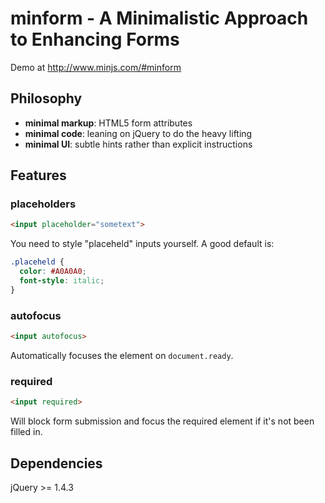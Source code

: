 # minform - A Minimalistic Approach to Enhancing Forms

Demo at http://www.minjs.com/#minform

## Philosophy

* **minimal markup**: HTML5 form attributes
* **minimal code**: leaning on jQuery to do the heavy lifting
* **minimal UI**: subtle hints rather than explicit instructions

## Features

### placeholders

```HTML
<input placeholder="sometext">
```

You need to style "placeheld" inputs yourself. A good default is:

```CSS
.placeheld {
  color: #A0A0A0;
  font-style: italic;
}
```

### autofocus

```HTML
<input autofocus>
```

Automatically focuses the element on `document.ready`.

### required

```HTML
<input required>
```

Will block form submission and focus the required element if it's not been
filled in.

## Dependencies

jQuery >= 1.4.3
